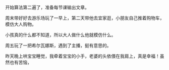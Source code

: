 开始算法第二遍了，准备每节课输出文章。

周末带好好去游乐场玩了一早上，第二天带他去宜家逛，小朋友自己推着购物车，模仿大人购物。

小孩真的什么都不知道，所以大人做什么他就模仿什么。

周五玩了一把希尔瓦娜斯，遇到了主播，挺有意思的。

昨天晚上哄宝宝睡觉，我牵着宝宝的小手，老婆的头依偎在我肩上，真是幸福！虽然也有苦恼，